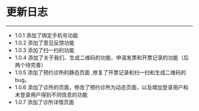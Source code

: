 # 更新日志
---
* 1.0.1 添加了绑定手机号功能
* 1.0.2 添加了意见反馈功能
* 1.0.3 添加了扫一扫的功能
* 1.0.4 添加了关于我们、生成二维码的功能、申请发票和开票记录的功能（后两个待完善）
* 1.0.5 添加了预约诊所的静态页面 ,修复了开票记录和扫一扫和生成二维码的bug。
* 1.0.6 添加了诊所的页面，修改了预约诊所为动态页面，以及增加登录用户和未登录用户得到不同信息的功能
* 1.0.7 添加了诊所详情页面
